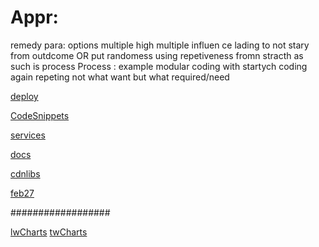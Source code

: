 # Appr:

remedy para: 
options multiple   high multiple influen ce lading to not stary from outdcome
OR put randomess  using repetiveness fromn stracth  as such is process 
Process : 
example 
modular coding with startych coding again repeting 
not what  want but what required/need

[deploy](deploy.md)

[CodeSnippets](CodeSnippets.md)

[services](services.md)

[docs](docs.md)

[cdnlibs](cdnlibs.md)

[feb27](feb27.md)

\##################

[lwCharts](lwCharts.md)
[twCharts](twCharts.md)
